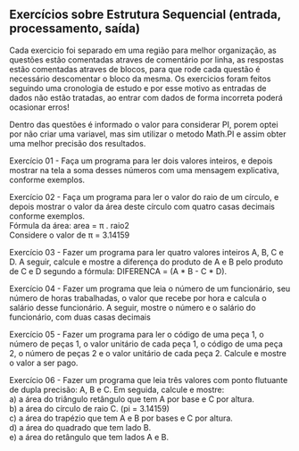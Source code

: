 ## Exercícios sobre Estrutura Sequencial (entrada, processamento, saída)

Cada exercicio foi separado em uma região para melhor organização, as questões estão comentadas atraves de comentário por linha, as respostas estão comentadas atraves de blocos, para que rode cada questão é necessário descomentar o bloco da mesma.
Os exercicios foram feitos seguindo uma cronologia de estudo e por esse motivo as entradas de dados não estão tratadas, ao entrar com dados de forma incorreta poderá ocasionar erros!

Dentro das questões é informado o valor para considerar PI, porem optei por não criar uma variavel, mas sim utilizar o metodo Math.PI e assim obter uma melhor precisão dos resultados.

Exercício 01 - Faça um programa para ler dois valores inteiros, e depois mostrar na tela a soma desses números com uma 
mensagem explicativa, conforme exemplos.

Exercício 02 - Faça um programa para ler o valor do raio de um círculo, e depois mostrar o valor da área deste círculo com quatro 
casas decimais conforme exemplos. </br>
Fórmula da área: area = π . raio2 </br>
Considere o valor de π = 3.14159

Exercício 03 - Fazer um programa para ler quatro valores inteiros A, B, C e D. A seguir, calcule e mostre a diferença do produto 
de A e B pelo produto de C e D segundo a fórmula: DIFERENCA = (A * B - C * D).

Exercício 04 - Fazer um programa que leia o número de um funcionário, seu número de horas trabalhadas, o valor que recebe por 
hora e calcula o salário desse funcionário. A seguir, mostre o número e o salário do funcionário, com duas casas 
decimais

Exercício 05 - Fazer um programa para ler o código de uma peça 1, o número de peças 1, o valor unitário de cada peça 1, o 
código de uma peça 2, o número de peças 2 e o valor unitário de cada peça 2. Calcule e mostre o valor a ser pago.

Exercício 06 - Fazer um programa que leia três valores com ponto flutuante de dupla precisão: A, B e C. Em seguida, calcule e 
mostre: </br>
a) a área do triângulo retângulo que tem A por base e C por altura. </br>
b) a área do círculo de raio C. (pi = 3.14159) </br>
c) a área do trapézio que tem A e B por bases e C por altura. </br>
d) a área do quadrado que tem lado B. </br>
e) a área do retângulo que tem lados A e B. </br>

